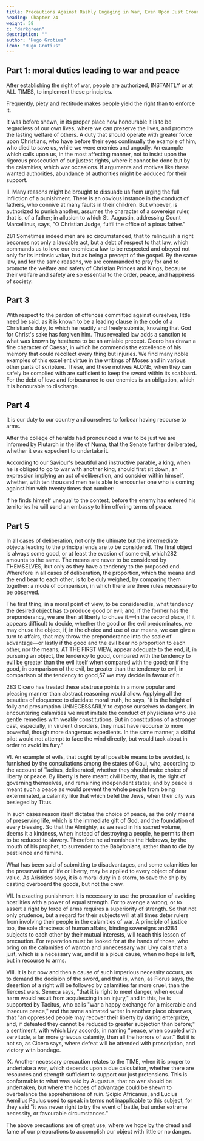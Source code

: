 ```yaml
---
title: Precautions Against Rashly Engaging in War, Even Upon Just Grounds
heading: Chapter 24
weight: 58
c: "darkgreen"
description: ""
author: "Hugo Grotius"
icon: "Hugo Grotius"
---
```



<!-- Relaxation of right in order to avoid war—particularly penalties—Self-preservation motive for forbearing hostilities—Prudential rules in the choice of advantages—Peace preferable to the extermination of hostile powers—Forbearance prudent in inferior powers—War not to be undertaken, but from necessity. -->


## Part 1: moral duties leading to war and peace

<!-- enter into an investigation of other  prescribe, yet it may not be improper slightly to touch upon certain errors, which it is necessary to obviate, in order to prevent any one from supposing, that,  -->

After establishing the right of war, people are authorized, INSTANTLY or at ALL TIMES, to implement these principles. 

Frequently, piety and rectitude makes people yield the right than to enforce it.

It was before shewn, in its proper place how honourable it is to be regardless of our own lives, where we can preserve the lives, and promote the lasting welfare of others. A duty that should operate with greater force upon Christians, who have before their eyes continually the example of him, who died to save us, while we were enemies and ungodly. An example which calls upon us, in the most affecting manner, not to insist upon the rigorous prosecution of our justest rights, where it cannot be done but by the calamities, which war occasions. If arguments and motives like these wanted authorities, abundance of authorities might be adduced for their support.

II. Many reasons might be brought to dissuade us from urging the full infliction of a punishment. There is an obvious instance in the conduct of fathers, who connive at many faults in their children. But whoever, is authorized to punish another, assumes the character of a sovereign ruler, that is, of a father; in allusion to which St. Augustin, addressing Count Marcellinus, says, "O Christian Judge, fulfil the office of a pious father."

281 Sometimes indeed men are so circumstanced, that to relinquish a right becomes not only a laudable act, but a debt of respect to that law, which commands us to love our enemies: a law to be respected and obeyed not only for its intrinsic value, but as being a precept of the gospel. By the same law, and for the same reasons, we are commanded to pray for and to promote the welfare and safety of Christian Princes and Kings, because their welfare and safety are so essential to the order, peace, and happiness of society.



## Part 3

With respect to the pardon of offences committed against ourselves, little need be said, as it is known to be a leading clause in the code of a Christian's duty, to which he readily and freely submits, knowing that God for Christ's sake has forgiven him. Thus revealed law adds a sanction to what was known by heathens to be an amiable precept. Cicero has drawn a fine character of Caesar, in which he commends the excellence of his memory that could recollect every thing but injuries. We find many noble examples of this excellent virtue in the writings of Moses and in various other parts of scripture. These, and these motives ALONE, when they can safely be complied with are sufficient to keep the sword within its scabbard. For the debt of love and forbearance to our enemies is an obligation, which it is honourable to discharge.


## Part 4

It is our duty to our country and ourselves to forbear having recourse to arms. 

After the college of heralds had pronounced a war to be just we are informed by Plutarch in the life of Numa, that the Senate further deliberated, whether it was expedient to undertake it. 

According to our Saviour's beautiful and instructive parable, a king, when he is obliged to go to war with another king, should first sit down, an expression implying an act of deliberation, and consider within himself, whether, with ten thousand men he is able to encounter one who is coming against him with twenty times that number: 

if he finds himself unequal to the contest, before the enemy has entered his territories he will send an embassy to him offering terms of peace.


## Part 5

In all cases of deliberation, not only the ultimate but the intermediate objects leading to the principal ends are to be considered. The final object is always some good, or at least the evasion of some evil, which282 amounts to the same. The means are never to be considered by THEMSELVES, but only as they have a tendency to the proposed end. Wherefore in all cases of deliberation, the proportion, which the means and the end bear to each other, is to be duly weighed, by comparing them together: a mode of comparison, in which there are three rules necessary to be observed.

The first thing, in a moral point of view, to be considered is, what tendency the desired object has to produce good or evil; and, if the former has the preponderancy, we are then at liberty to chuse it.—In the second place, if it appears difficult to decide, whether the good or the evil predominates, we may chuse the object, if, in the choice and use of our means, we can give a turn to affairs, that may throw the preponderance into the scale of advantage—or lastly if the good and the evil bear no proportion to each other, nor the means, AT THE FIRST VIEW, appear adequate to the end, if, in pursuing an object, the tendency to good, compared with the tendency to evil be greater than the evil itself when compared with the good; or if the good, in comparison of the evil, be greater than the tendency to evil, in comparison of the tendency to good,57 we may decide in favour of it.

283 Cicero has treated these abstruse points in a more popular and pleasing manner than abstract reasoning would allow. Applying all the beauties of eloquence to elucidate moral truth, he says, "it is the height of folly and presumption UNNECESSARILY to expose ourselves to dangers. In encountering calamities we must imitate the conduct of physicians who use gentle remedies with weakly constitutions. But in constitutions of a stronger cast, especially, in virulent disorders, they must have recourse to more powerful, though more dangerous expedients. In the same manner, a skilful pilot would not attempt to face the wind directly, but would tack about in order to avoid its fury."

VI. An example of evils, that ought by all possible means to be avoided, is furnished by the consultations among the states of Gaul, who, according to the account of Tacitus, deliberated, whether they should make choice of liberty or peace. By liberty is here meant civil liberty, that is, the right of governing themselves, and remaining independent states; and by peace is meant such a peace as would prevent the whole people from being exterminated, a calamity like that which befel the Jews, when their city was besieged by Titus.

In such cases reason itself dictates the choice of peace, as the only means of preserving life, which is the immediate gift of God, and the foundation of every blessing. So that the Almighty, as we read in his sacred volume, deems it a kindness, when instead of destroying a people, he permits them to be reduced to slavery. Therefore he admonishes the Hebrews, by the mouth of his prophet, to surrender to the Babylonians, rather than to die by pestilence and famine.

What has been said of submitting to disadvantages, and some calamities for the preservation of life or liberty, may be applied to every object of dear value. As Aristides says, it is a moral duty in a storm, to save the ship by casting overboard the goods, but not the crew.

VII. In exacting punishment it is necessary to use the precaution of avoiding hostilities with a power of equal strength. For to avenge a wrong, or to assert a right by force of arms requires a superiority of strength. So that not only prudence, but a regard for their subjects will at all times deter rulers from involving their people in the calamities of war. A principle of justice too, the sole directress of human affairs, binding sovereigns and284 subjects to each other by their mutual interests, will teach this lesson of precaution. For reparation must be looked for at the hands of those, who bring on the calamities of wanton and unnecessary war. Livy calls that a just, which is a necessary war, and it is a pious cause, when no hope is left, but in recourse to arms.

VIII. It is but now and then a cause of such imperious necessity occurs, as to demand the decision of the sword, and that is, when, as Florus says, the desertion of a right will be followed by calamities far more cruel, than the fiercest wars. Seneca says, "that it is right to meet danger, when equal harm would result from acquiescing in an injury," and in this, he is supported by Tacitus, who calls "war a happy exchange for a miserable and insecure peace," and the same animated writer in another place observes, that "an oppressed people may recover their liberty by daring enterprize, and, if defeated they cannot be reduced to greater subjection than before;" a sentiment, with which Livy accords, in naming "peace, when coupled with servitude, a far more grievous calamity, than all the horrors of war." But it is not so, as Cicero says, where defeat will be attended with proscription, and victory with bondage.

IX. Another necessary precaution relates to the TIME, when it is proper to undertake a war, which depends upon a due calculation, whether there are resources and strength sufficient to support our just pretensions. This is conformable to what was said by Augustus, that no war should be undertaken, but where the hopes of advantage could be shewn to overbalance the apprehensions of ruin. Scipio Africanus, and Lucius Aemilius Paulus used to speak in terms not inapplicable to this subject, for they said "it was never right to try the event of battle, but under extreme necessity, or favourable circumstances."

The above precautions are of great use, where we hope by the dread and fame of our preparations to accomplish our object with little or no danger.


